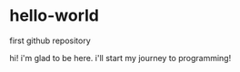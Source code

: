 # hello-world
first github repository

hi! i'm glad to be here.
i'll start my journey to programming!
